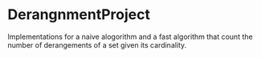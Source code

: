 # DerangnmentProject
Implementations for a naive alogorithm and a fast algorithm that count the number of derangements of a set given its cardinality.
